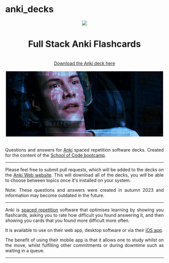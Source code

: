 # anki_decks

<div align="center">
  <img height="60" src="https://img.icons8.com/color/344/javascript.png">
  <h1>Full Stack Anki Flashcards</h1>
  <br>
  <a href="https://ankiweb.net/shared/info/1982258792?cb=1695936303593"> Download the Anki deck here </a>
  <br>
  <br>
  <img src="./images/learning.gif" alt="Neo learning">
  
  <br>
  <br>

</div>


<div style="text-align: justify;">

Questions and answers for [Anki](https://apps.ankiweb.net/) spaced repetition software decks. Created for the content of the [School of Code bootcamp](https://www.schoolofcode.co.uk/). 

------------------------------------------------------------------------------------------------------------------------

Please feel free to submit pull requests, which will be added to the decks on the [Anki Web website](https://ankiweb.net/shared/info/1120412708?cb=1695934122268). This will download all of the decks, you will be able to choose between topics once it's installed on your system.

Note: These questions and answers were created in autumn 2023 and information may become outdated in the future.

------------------------------------------------------------------------------------------------------------------------

Anki is [spaced repetition](https://quantifiedself.com/blog/spaced-repetition-and-learning/) software that optimises learning by showing you flashcards, asking you to rate how difficult you found answering it, and then showing you cards that you found more difficult more often. 

It is available to use on their web app, desktop software or via their [iOS app](https://apps.apple.com/us/app/ankimobile-flashcards/id373493387).

The benefit of using their mobile app is that it allows one to study whilst on the move, whilst fulfilling other commitments or during downtime such as waiting in a queue. 

</div>

------------------------------------------------------------------------------------------------------------------------
